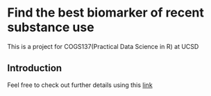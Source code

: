 # Find the best biomarker of recent substance use
This is a project for COGS137(Practical Data Science in R) at UCSD

## Introduction














Feel free to check out further details using this [link](https://fanfanccluo.github.io/substance-use-analysis-in-R/cs01.html)
